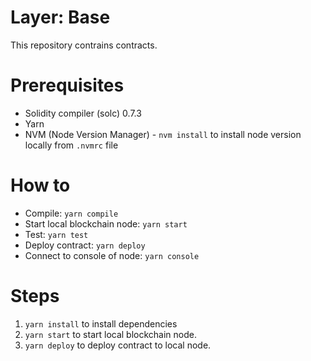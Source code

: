 # Layer: Base
This repository contrains contracts.

# Prerequisites
- Solidity compiler (solc) 0.7.3
- Yarn
- NVM (Node Version Manager) - `nvm install` to install node version locally from `.nvmrc` file

# How to
- Compile: `yarn compile`
- Start local blockchain node: `yarn start`
- Test: `yarn test`
- Deploy contract: `yarn deploy`
- Connect to console of node: `yarn console`

# Steps
1. `yarn install` to install dependencies
2. `yarn start` to start local blockchain node.
3. `yarn deploy` to deploy contract to local node. 
